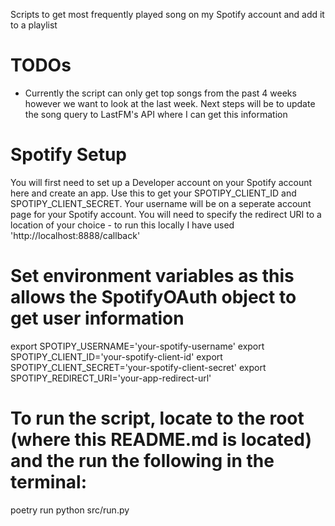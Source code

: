 Scripts to get most frequently played song on my Spotify account and add it to a playlist

# TODOs
- Currently the script can only get top songs from the past 4 weeks however we want to look at the last week. Next steps will be to update the song query to LastFM's API where I can get this information

# Spotify Setup

You will first need to set up a Developer account on your Spotify account here and create an app. Use this to get your SPOTIPY_CLIENT_ID and SPOTIPY_CLIENT_SECRET. Your username will be on a seperate account page for your Spotify account. You will need to specify the redirect URI to a location of your choice - to run this locally I have used 'http://localhost:8888/callback'

# Set environment variables as this allows the SpotifyOAuth object to get user information
export SPOTIPY_USERNAME='your-spotify-username'
export SPOTIPY_CLIENT_ID='your-spotify-client-id'
export SPOTIPY_CLIENT_SECRET='your-spotify-client-secret'
export SPOTIPY_REDIRECT_URI='your-app-redirect-url'

# To run the script, locate to the root (where this README.md is located) and the run the following in the terminal:
poetry run python src/run.py